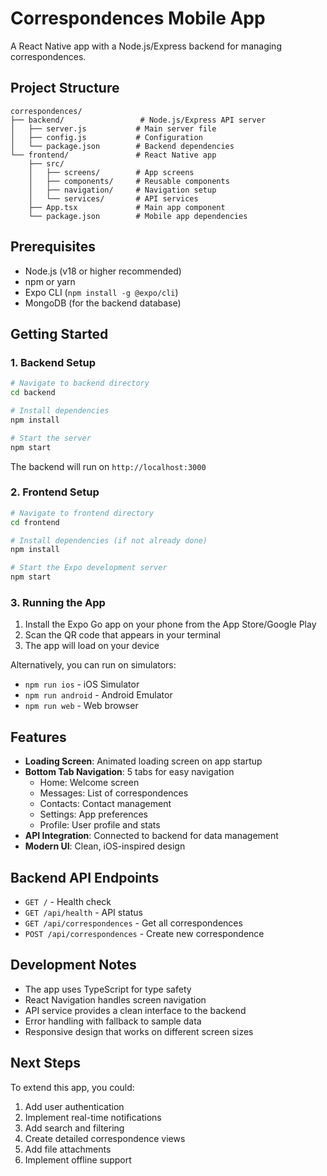 # Correspondences Mobile App

A React Native app with a Node.js/Express backend for managing correspondences.

## Project Structure

```
correspondences/
├── backend/                 # Node.js/Express API server
│   ├── server.js           # Main server file
│   ├── config.js           # Configuration
│   └── package.json        # Backend dependencies
└── frontend/               # React Native app
    ├── src/
    │   ├── screens/        # App screens
    │   ├── components/     # Reusable components
    │   ├── navigation/     # Navigation setup
    │   └── services/       # API services
    ├── App.tsx             # Main app component
    └── package.json        # Mobile app dependencies
```

## Prerequisites

- Node.js (v18 or higher recommended)
- npm or yarn
- Expo CLI (`npm install -g @expo/cli`)
- MongoDB (for the backend database)

## Getting Started

### 1. Backend Setup

```bash
# Navigate to backend directory
cd backend

# Install dependencies
npm install

# Start the server
npm start
```

The backend will run on `http://localhost:3000`

### 2. Frontend Setup

```bash
# Navigate to frontend directory
cd frontend

# Install dependencies (if not already done)
npm install

# Start the Expo development server
npm start
```

### 3. Running the App

1. Install the Expo Go app on your phone from the App Store/Google Play
2. Scan the QR code that appears in your terminal
3. The app will load on your device

Alternatively, you can run on simulators:

- `npm run ios` - iOS Simulator
- `npm run android` - Android Emulator
- `npm run web` - Web browser

## Features

- **Loading Screen**: Animated loading screen on app startup
- **Bottom Tab Navigation**: 5 tabs for easy navigation
  - Home: Welcome screen
  - Messages: List of correspondences
  - Contacts: Contact management
  - Settings: App preferences
  - Profile: User profile and stats
- **API Integration**: Connected to backend for data management
- **Modern UI**: Clean, iOS-inspired design

## Backend API Endpoints

- `GET /` - Health check
- `GET /api/health` - API status
- `GET /api/correspondences` - Get all correspondences
- `POST /api/correspondences` - Create new correspondence

## Development Notes

- The app uses TypeScript for type safety
- React Navigation handles screen navigation
- API service provides a clean interface to the backend
- Error handling with fallback to sample data
- Responsive design that works on different screen sizes

## Next Steps

To extend this app, you could:

1. Add user authentication
2. Implement real-time notifications
3. Add search and filtering
4. Create detailed correspondence views
5. Add file attachments
6. Implement offline support
